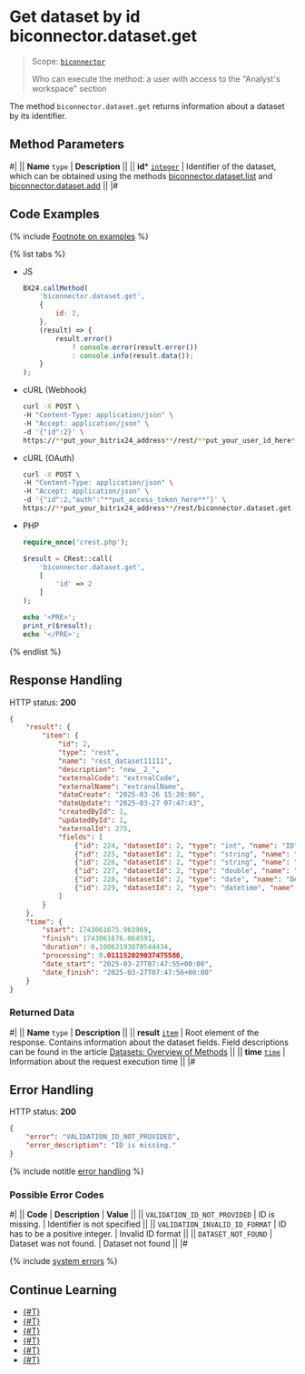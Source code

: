 # Get dataset by id biconnector.dataset.get

> Scope: [`biconnector`](../../scopes/permissions.md)
>
> Who can execute the method: a user with access to the "Analyst's workspace" section

The method `biconnector.dataset.get` returns information about a dataset by its identifier.

## Method Parameters

#|
|| **Name**
`type` | **Description** ||
|| **id***
[`integer`](../../data-types.md) | Identifier of the dataset, which can be obtained using the methods [biconnector.dataset.list](./biconnector-dataset-list.md) and [biconnector.dataset.add](./biconnector-dataset-add.md) ||
|#

## Code Examples

{% include [Footnote on examples](../../../_includes/examples.md) %}

{% list tabs %}

- JS

    ```js
    BX24.callMethod(
        'biconnector.dataset.get',
        {
            id: 2,
        },
        (result) => {
            result.error()
                ? console.error(result.error())
                : console.info(result.data());
        }
    );
    ```

- cURL (Webhook)

    ```bash
    curl -X POST \
    -H "Content-Type: application/json" \
    -H "Accept: application/json" \
    -d '{"id":2}' \
    https://**put_your_bitrix24_address**/rest/**put_your_user_id_here**/**put_your_webhook_here**/biconnector.dataset.get
    ```

- cURL (OAuth)

    ```bash
    curl -X POST \
    -H "Content-Type: application/json" \
    -H "Accept: application/json" \
    -d '{"id":2,"auth":"**put_access_token_here**"}' \
    https://**put_your_bitrix24_address**/rest/biconnector.dataset.get
    ```

- PHP

    ```php
    require_once('crest.php');

    $result = CRest::call(
        'biconnector.dataset.get',
        [
            'id' => 2
        ]
    );

    echo '<PRE>';
    print_r($result);
    echo '</PRE>';
    ```

{% endlist %}

## Response Handling

HTTP status: **200**

```json
{
    "result": {
        "item": {
            "id": 2,
            "type": "rest",
            "name": "rest_dataset11111",
            "description": "new__2_",
            "externalCode": "extrnalCode",
            "externalName": "extranalName",
            "dateCreate": "2025-03-26 15:28:06",
            "dateUpdate": "2025-03-27 07:47:43",
            "createdById": 1,
            "updatedById": 1,
            "externalId": 275,
            "fields": [
                {"id": 224, "datasetId": 2, "type": "int", "name": "ID", "externalCode": "ID", "visible": true},
                {"id": 225, "datasetId": 2, "type": "string", "name": "NAME", "externalCode": "NAME", "visible": true},
                {"id": 226, "datasetId": 2, "type": "string", "name": "SURNAME", "externalCode": "SURNAME", "visible": true},
                {"id": 227, "datasetId": 2, "type": "double", "name": "SCORE", "externalCode": "SCORE", "visible": true},
                {"id": 228, "datasetId": 2, "type": "date", "name": "DATA", "externalCode": "DATA", "visible": true},
                {"id": 229, "datasetId": 2, "type": "datetime", "name": "TIME", "externalCode": "TIME", "visible": true}
            ]
        }
    },
    "time": {
        "start": 1743061675.963969,
        "finish": 1743061676.064591,
        "duration": 0.10062193870544434,
        "processing": 0.011152029037475586,
        "date_start": "2025-03-27T07:47:55+00:00",
        "date_finish": "2025-03-27T07:47:56+00:00"
    }
}
```

### Returned Data

#|
|| **Name**
`type` | **Description** ||
|| **result**
[`item`](../../data-types.md) | Root element of the response. Contains information about the dataset fields. Field descriptions can be found in the article [Datasets: Overview of Methods](./index.md#dataset) ||
|| **time**
[`time`](../../data-types.md#time) | Information about the request execution time ||
|#    

## Error Handling

HTTP status: **200**

```json
{
    "error": "VALIDATION_ID_NOT_PROVIDED",
    "error_description": "ID is missing."
}
```

{% include notitle [error handling](../../../_includes/error-info.md) %}

### Possible Error Codes

#|
|| **Code** | **Description** | **Value** ||
|| `VALIDATION_ID_NOT_PROVIDED` | ID is missing. | Identifier is not specified ||
|| `VALIDATION_INVALID_ID_FORMAT` | ID has to be a positive integer. | Invalid ID format ||
|| `DATASET_NOT_FOUND` | Dataset was not found. | Dataset not found ||
|#

{% include [system errors](../../../_includes/system-errors.md) %}

## Continue Learning

- [{#T}](./biconnector-dataset-add.md)
- [{#T}](./biconnector-dataset-update.md)
- [{#T}](./biconnector-dataset-fields-update.md)
- [{#T}](./biconnector-dataset-fields.md)
- [{#T}](./biconnector-dataset-list.md)
- [{#T}](./biconnector-dataset-delete.md)